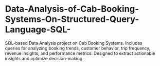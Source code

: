 # Data-Analysis-of-Cab-Booking-Systems-On-Structured-Query-Language-SQL-
SQL-based Data Analysis project on Cab Booking Systems. Includes queries for analyzing booking trends, customer behavior, trip frequency, revenue insights, and performance metrics. Designed to extract actionable insights and optimize decision-making.
